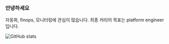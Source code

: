 ### 안녕하세요

자동화, finops, 모니터링에 관심이 많습니다. 최종 커리어 목표는 platform engineer입니다. <br>

![GitHub stats](https://github-readme-stats.vercel.app/api?username=hyeongbin96&show_icons=true&theme=merko)